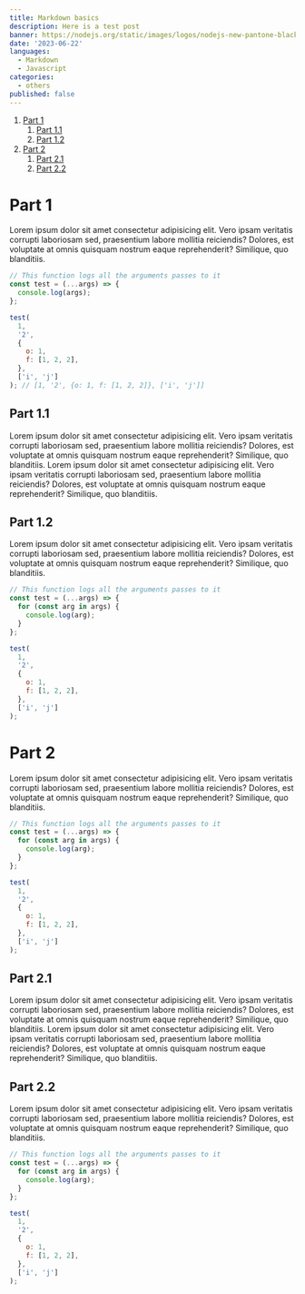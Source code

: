 ```yaml
---
title: Markdown basics
description: Here is a test post
banner: https://nodejs.org/static/images/logos/nodejs-new-pantone-black.svg
date: '2023-06-22'
languages:
  - Markdown
  - Javascript
categories:
  - others
published: false
---
```


1. [Part 1](#part-1)
   1. [Part 1.1](#part-11)
   2. [Part 1.2](#part-12)
2. [Part 2](#part-2)
   1. [Part 2.1](#part-21)
   2. [Part 2.2](#part-22)

# Part 1

Lorem ipsum dolor sit amet consectetur adipisicing elit. Vero ipsam veritatis corrupti laboriosam sed, praesentium labore mollitia reiciendis? Dolores, est voluptate at omnis quisquam nostrum eaque reprehenderit? Similique, quo blanditiis.

```js
// This function logs all the arguments passes to it
const test = (...args) => {
  console.log(args);
};

test(
  1,
  '2',
  {
    o: 1,
    f: [1, 2, 2],
  },
  ['i', 'j']
); // [1, '2', {o: 1, f: [1, 2, 2]}, ['i', 'j']]
```

## Part 1.1

Lorem ipsum dolor sit amet consectetur adipisicing elit. Vero ipsam veritatis corrupti laboriosam sed, praesentium labore mollitia reiciendis? Dolores, est voluptate at omnis quisquam nostrum eaque reprehenderit? Similique, quo blanditiis. Lorem ipsum dolor sit amet consectetur adipisicing elit. Vero ipsam veritatis corrupti laboriosam sed, praesentium labore mollitia reiciendis? Dolores, est voluptate at omnis quisquam nostrum eaque reprehenderit? Similique, quo blanditiis.

## Part 1.2

Lorem ipsum dolor sit amet consectetur adipisicing elit. Vero ipsam veritatis corrupti laboriosam sed, praesentium labore mollitia reiciendis? Dolores, est voluptate at omnis quisquam nostrum eaque reprehenderit? Similique, quo blanditiis.

```js
// This function logs all the arguments passes to it
const test = (...args) => {
  for (const arg in args) {
    console.log(arg);
  }
};

test(
  1,
  '2',
  {
    o: 1,
    f: [1, 2, 2],
  },
  ['i', 'j']
);
```

# Part 2

Lorem ipsum dolor sit amet consectetur adipisicing elit. Vero ipsam veritatis corrupti laboriosam sed, praesentium labore mollitia reiciendis? Dolores, est voluptate at omnis quisquam nostrum eaque reprehenderit? Similique, quo blanditiis.

```js
// This function logs all the arguments passes to it
const test = (...args) => {
  for (const arg in args) {
    console.log(arg);
  }
};

test(
  1,
  '2',
  {
    o: 1,
    f: [1, 2, 2],
  },
  ['i', 'j']
);
```

## Part 2.1

Lorem ipsum dolor sit amet consectetur adipisicing elit. Vero ipsam veritatis corrupti laboriosam sed, praesentium labore mollitia reiciendis? Dolores, est voluptate at omnis quisquam nostrum eaque reprehenderit? Similique, quo blanditiis. Lorem ipsum dolor sit amet consectetur adipisicing elit. Vero ipsam veritatis corrupti laboriosam sed, praesentium labore mollitia reiciendis? Dolores, est voluptate at omnis quisquam nostrum eaque reprehenderit? Similique, quo blanditiis.

## Part 2.2

Lorem ipsum dolor sit amet consectetur adipisicing elit. Vero ipsam veritatis corrupti laboriosam sed, praesentium labore mollitia reiciendis? Dolores, est voluptate at omnis quisquam nostrum eaque reprehenderit? Similique, quo blanditiis.

```js
// This function logs all the arguments passes to it
const test = (...args) => {
  for (const arg in args) {
    console.log(arg);
  }
};

test(
  1,
  '2',
  {
    o: 1,
    f: [1, 2, 2],
  },
  ['i', 'j']
);
```
